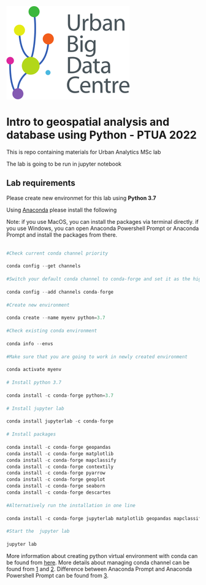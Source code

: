 ![logo](./images/ubdc_logo.png)

# Intro to geospatial analysis and database using Python - PTUA 2022

This is repo containing materials for Urban Analytics MSc lab

The lab is going to be run in jupyter notebook

## Lab requirements

Please create new environmet for this lab using  **Python 3.7**
 
Using [Anaconda](https://docs.anaconda.com/anaconda/install/)  please install the following 

Note: if you use MacOS, you can install the packages via terminal directly. if you use Windows, you can open Anaconda Powershell Prompt or Anaconda Prompt and install the packages from there. 

```python

#Check current conda channel priority

conda config --get channels

#Switch your default conda channel to conda-forge and set it as the highest priority

conda config --add channels conda-forge 

#Create new environment

conda create --name myenv python=3.7

#Check existing conda environment

conda info --envs

#Make sure that you are going to work in newly created environment

conda activate myenv

# Install python 3.7

conda install -c conda-forge python=3.7

# Install jupyter lab

conda install jupyterlab -c conda-forge

# Install packages

conda install -c conda-forge geopandas
conda install -c conda-forge matplotlib
conda install -c conda-forge mapclassify
conda install -c conda-forge contextily
conda install -c conda-forge pyarrow
conda install -c conda-forge geoplot
conda install -c conda-forge seaborn
conda install -c conda-forge descartes 

#Alternatively run the installation in one line

conda install -c conda-forge jupyterlab matplotlib geopandas mapclassify contextily pyarrow geoplot seaborn descartes 

#Start the  jupyter lab

jupyter lab

```

More information about creating python virtual environment with conda can be found from [here][blog].
More details about managing conda channel can be found from [1][1] and [2][2]. Difference between Anaconda Prompt and Anaconda Powershell Prompt can be found from [3][3].

[blog]: https://heartbeat.fritz.ai/creating-python-virtual-environments-with-conda-why-and-how-180ebd02d1db
[1]: https://stackoverflow.com/questions/54150169/how-update-remove-conda-forge-channel-from-anaconda/54150817
[2]: https://docs.conda.io/projects/conda/en/latest/user-guide/tasks/manage-channels.html
[3]: https://stackoverflow.com/questions/56656493/what-is-the-difference-between-anaconda-prompt-and-anaconda-powershell-prompt